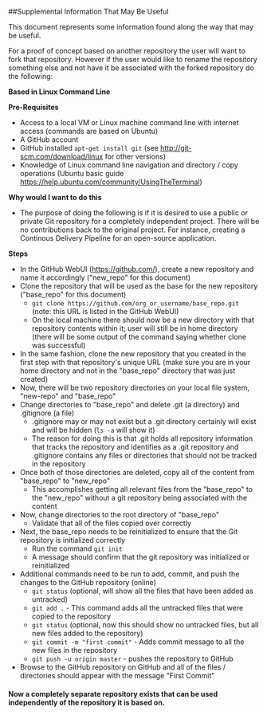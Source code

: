 ##Supplemental Information That May Be Useful

This document represents some information found along the way that may be useful.  

For a proof of concept based on another repository the user will want to fork that repository.  However if the user would like to rename the repository something else and not have it be associated with the forked repository do the following:

**Based in Linux Command Line**

**Pre-Requisites**
* Access to a local VM or Linux machine command line with internet access (commands are based on Ubuntu)
* A GitHub account
* GitHub installed `apt-get install git` (see http://git-scm.com/download/linux for other versions)
* Knowledge of Linux command line navigation and directory / copy operations (Ubuntu basic guide https://help.ubuntu.com/community/UsingTheTerminal)

**Why would I want to do this**
* The purpose of doing the following is if it is desired to use a public or private Git repository for a completely independent project.  There will be no contributions back to the original project.  For instance, creating a Continous Delivery Pipeline for an open-source application.  

**Steps**
* In the GitHub WebUI (https://github.com/), create a new repository and name it accordingly ("new_repo" for this document)
* Clone the repository that will be used as the base for the new repository ("base_repo" for this document)
  * `git clone https://github.com/org_or_username/base_repo.git` (note: this URL is listed in the GitHub WebUI)
  * On the local machine there should now be a new directory with that repository contents within it; user will still be in home directory (there will be some output of the command saying whether clone was successful)
* In the same fashion, clone the new repository that you created in the first step with that repository's unique URL (make sure you are in your home directory and not in the "base_repo" directory that was just created)
* Now, there will be two repository directories on your local file system, "new-repo" and "base_repo"
* Change directories to "base_repo" and delete .git (a directory) and .gitignore (a file)
  * .gitignore may or may not exist but a .git directory certainly will exist and will be hidden (`ls -a` will show it)
  * The reason for doing this is that .git holds all repository information that tracks the repository and identifies as a .git repository and .gitignore contains any files or directories that should not be tracked in the repository
* Once both of those directories are deleted, copy all of the content from "base_repo" to "new_repo" 
  * This accomplishes getting all relevant files from the "base_repo" to the "new_repo" without a git repository being associated with the content
* Now, change directories to the root directory of "base_repo"
  * Validate that all of the files copied over correctly
* Next, the base_repo needs to be reinitialized to ensure that the Git repository is initialized correctly
  * Run the command `git init`
  * A message should confirm that the git repository was initialized or reinitialized
* Additional commands need to be run to add, commit, and push the changes to the GitHub repository (online)
  * `git status` (optional, will show all the files that have been added as untracked)
  * `git add .` - This command adds all the untracked files that were copied to the repository
  * `git status` (optional, now this should show no untracked files, but all new files added to the repository)
  * `git commit -m "first commit"` - Adds commit message to all the new files in the repository
  * `git push -u origin master` - pushes the repository to GitHub
* Browse to the GitHub repository on GitHub and all of the files / directories should appear with the message "First Commit"

#### Now a completely separate repository exists that can be used independently of the repository it is based on.  
